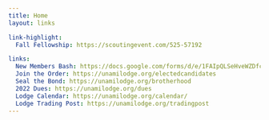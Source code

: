```yaml
---
title: Home
layout: links

link-highlight:
  Fall Fellowship: https://scoutingevent.com/525-57192

links:
  New Members Bash: https://docs.google.com/forms/d/e/1FAIpQLSeHveWZDfcyp0gwkBl7keUyoBKJhRHCOVqFKT88jkLQK2LNNA/viewform
  Join the Order: https://unamilodge.org/electedcandidates
  Seal the Bond: https://unamilodge.org/brotherhood
  2022 Dues: https://unamilodge.org/dues
  Lodge Calendar: https://unamilodge.org/calendar/
  Lodge Trading Post: https://unamilodge.org/tradingpost
---
```

